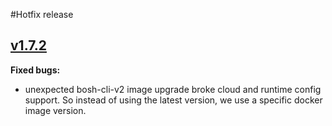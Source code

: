 #Hotfix release
## [v1.7.2](https://github.com/orange-cloudfoundry/cf-ops-automation/tree/v1.7.2)

**Fixed bugs:**

- unexpected bosh-cli-v2 image upgrade broke cloud and runtime config support. So instead of using the latest version, we use a specific docker image version.
